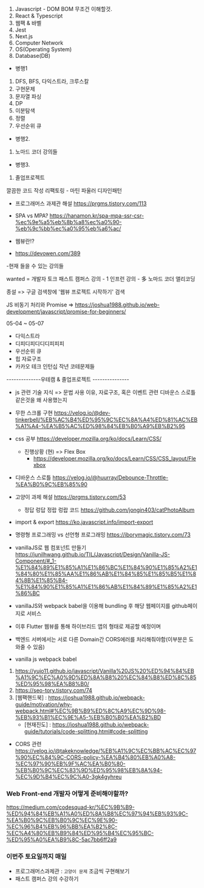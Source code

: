 1. Javascript - DOM BOM 무조건 이해할것.
2. React & Typescript 
3. 웹팩 & 바벨
4. Jest
5. Next.js
6. Computer Network
7. OS(Operating System)
8. Database(DB)


- 병행1
1. DFS, BFS, 다익스트라, 크루스칼
2. 구현문제
3. 문자열 파싱
4. DP
5. 이분탐색
6. 정렬
7. 우선순위 큐 
   
- 병행2.
1. 노마드 코더 강의들

- 병행3. 
1. 졸업프로젝트
  
깔끔한 코드 작성
리팩토링 - 마틴 파울러
디자인패턴


- 프로그래머스 과제관 해설
https://prgms.tistory.com/113


- SPA vs MPA?
https://hanamon.kr/spa-mpa-ssr-csr-%ec%9e%a5%eb%8b%a8%ec%a0%90-%eb%9c%bb%ec%a0%95%eb%a6%ac/

- 웹뷰란!?
- https://devowen.com/389

-현재 들을 수 있는 강의들

wanted = 개발자 토크
패스트 캠퍼스 강의 - 1
인프런 강의 - 多
노마드 코더
앨리코딩

종설 => 구글 검색창에 '웹뷰 프로젝트 시작하기' 검색

JS 비동기 처리와 Promise
=> https://joshua1988.github.io/web-development/javascript/promise-for-beginners/


05-04 ~ 05-07
- 다익스트라
- 디피디피디디디피피피
- 우선순위 큐 
- 힙 자료구조 
- 카카오 테크 인턴십 작년 코테문제들






--------------우테캠 & 졸업프로젝트 ---------------
- js 관련 기술 지식 => 문법 사용 이유, 자료구조, 혹은 이벤트 관련 디바운스 스로틀 같은것을 왜 사용했는지
  
- 무한 스크롤 구현
https://velog.io/@dev-tinkerbell/%EB%AC%B4%ED%95%9C%EC%8A%A4%ED%81%AC%EB%A1%A4-%EA%B5%AC%ED%98%84%EB%B0%A9%EB%B2%95

- css 공부 
https://developer.mozilla.org/ko/docs/Learn/CSS/

    - 진행상황 (현) => Flex Box
      - https://developer.mozilla.org/ko/docs/Learn/CSS/CSS_layout/Flexbox


- 디바운스 스로틀
https://velog.io/@huurray/Debounce-Throttle-%EA%B0%9C%EB%85%90

- 고양이 과제 해설
https://prgms.tistory.com/53
  - 정답 렁답 정랍 렁랍 코드
  https://github.com/jongin403/catPhotoAlbum


- import & export
https://ko.javascript.info/import-export

- 명령형 프로그래밍 vs 선언형 프로그래밍
https://iborymagic.tistory.com/73

- vanillaJS로 웹 컴포넌트 만들기
https://junilhwang.github.io/TIL/Javascript/Design/Vanilla-JS-Component/#_1-%E1%84%89%E1%85%A1%E1%86%BC%E1%84%90%E1%85%A2%E1%84%80%E1%85%AA%E1%86%AB%E1%84%85%E1%85%B5%E1%84%8B%E1%85%B4-%E1%84%90%E1%85%A1%E1%86%AB%E1%84%89%E1%85%A2%E1%86%BC

- vanillaJS와 webpack babel을 이용해 bundling 후 해당 웹페이지를 github페이지로 서비스
- 이후 Flutter 웹뷰를 통해 하이브리드 앱의 형태로 제공할 예정이며 
- 백엔드 서버에서는 서로 다른 Domain간 CORS에러를 처리해줘야함(이부분은 도와줄 수 있음)

- vanilla js webpack babel 
1. https://yujo11.github.io/javascript/Vanilla%20JS%20%ED%94%84%EB%A1%9C%EC%A0%9D%ED%8A%B8%20%EC%84%B8%ED%8C%85%ED%95%98%EA%B8%B0/
2. https://seo-tory.tistory.com/74
3. [웹팩핸드북] : https://joshua1988.github.io/webpack-guide/motivation/why-webpack.html#%EC%9B%B9%ED%8C%A9%EC%9D%98-%EB%93%B1%EC%9E%A5-%EB%B0%B0%EA%B2%BD
   - [현재진도] : https://joshua1988.github.io/webpack-guide/tutorials/code-splitting.html#code-splitting 

- CORS 관련
https://velog.io/@takeknowledge/%EB%A1%9C%EC%BB%AC%EC%97%90%EC%84%9C-CORS-policy-%EA%B4%80%EB%A0%A8-%EC%97%90%EB%9F%AC%EA%B0%80-%EB%B0%9C%EC%83%9D%ED%95%98%EB%8A%94-%EC%9D%B4%EC%9C%A0-3gk4gyhreu

### Web Front-end 개발자 어떻게 준비해야할까?
https://medium.com/codesquad-kr/%EC%9B%B9-%ED%94%84%EB%A1%A0%ED%8A%B8%EC%97%94%EB%93%9C-%EA%B0%9C%EB%B0%9C%EC%9E%90-%EC%96%B4%EB%96%BB%EA%B2%8C-%EC%A4%80%EB%B9%84%ED%95%B4%EC%95%BC-%ED%95%A0%EA%B9%8C-5ac7bb6ff2a9

### 이번주 토요일까지 매일 
- 프로그래머스과제관 : `고양이 문제` 조금씩 구현해보기
- 패스트 캠퍼스 강의 수강하기